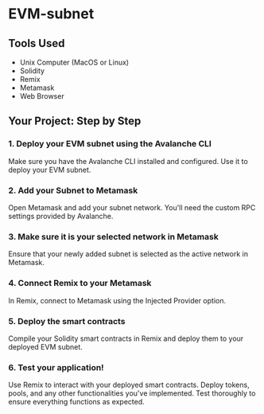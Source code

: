 # EVM-subnet

## Tools Used
- Unix Computer (MacOS or Linux)
- Solidity
- Remix
- Metamask
- Web Browser

## Your Project: Step by Step

### 1. Deploy your EVM subnet using the Avalanche CLI
Make sure you have the Avalanche CLI installed and configured. Use it to deploy your EVM subnet.

### 2. Add your Subnet to Metamask
Open Metamask and add your subnet network. You'll need the custom RPC settings provided by Avalanche.

### 3. Make sure it is your selected network in Metamask
Ensure that your newly added subnet is selected as the active network in Metamask.

### 4. Connect Remix to your Metamask
In Remix, connect to Metamask using the Injected Provider option.

### 5. Deploy the smart contracts
Compile your Solidity smart contracts in Remix and deploy them to your deployed EVM subnet.

### 6. Test your application!
Use Remix to interact with your deployed smart contracts. Deploy tokens, pools, and any other functionalities you've implemented. Test thoroughly to ensure everything functions as expected.
